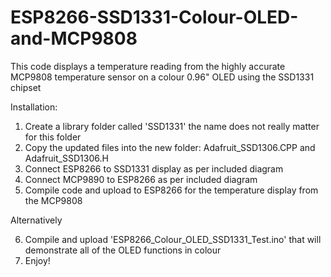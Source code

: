 # ESP8266-SSD1331-Colour-OLED-and-MCP9808

This code displays a temperature reading from the highly accurate MCP9808 temperature sensor
on a colour 0.96" OLED using the SSD1331 chipset

Installation:

1. Create a library folder called 'SSD1331' the name does not really matter for this folder
2. Copy the updated files into the new folder: Adafruit_SSD1306.CPP and Adafruit_SSD1306.H
3. Connect ESP8266 to SSD1331 display as per included diagram
4. Connect MCP9890 to ESP8266 as per included diagram
5. Compile code and upload to ESP8266 for the temperature display from the MCP9808

Alternatively

6. Compile and upload 'ESP8266_Colour_OLED_SSD1331_Test.ino' that will demonstrate all of the OLED functions in colour
7. Enjoy!
